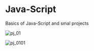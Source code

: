 # Java-Script
Basics of Java-Script and smal projects



![pj_01](https://user-images.githubusercontent.com/63919019/155846579-adaab5ea-f091-4b4c-a9fc-a1b1f0f4051b.png)

![pj_0101](https://user-images.githubusercontent.com/63919019/155846582-58ce73ef-6b44-47b8-b376-8865322025b6.png)
